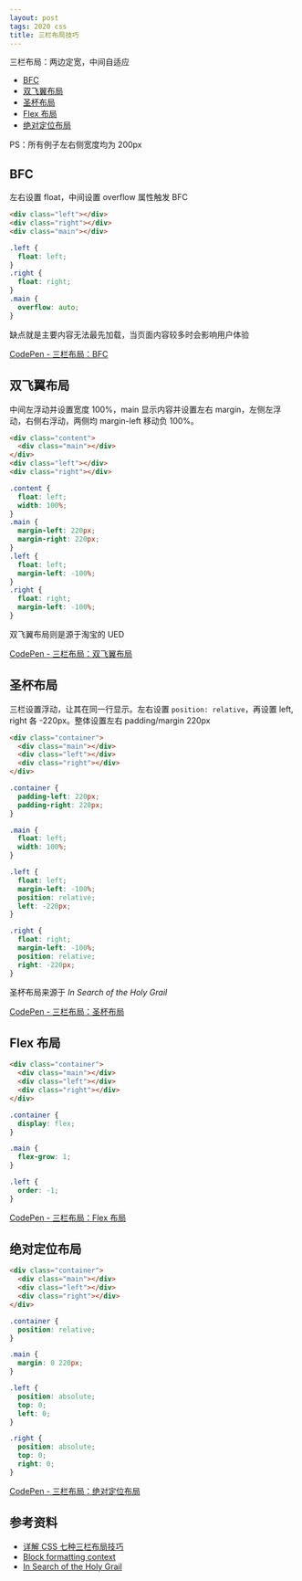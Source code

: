 ```yaml
---
layout: post
tags: 2020 css
title: 三栏布局技巧
---
```


三栏布局：两边定宽，中间自适应

- [BFC](#bfc)
- [双飞翼布局](#双飞翼布局)
- [圣杯布局](#圣杯布局)
- [Flex 布局](#flex-布局)
- [绝对定位布局](#绝对定位布局)

PS：所有例子左右侧宽度均为 200px

## BFC

左右设置 float，中间设置 overflow 属性触发 BFC

```html
<div class="left"></div>
<div class="right"></div>
<div class="main"></div>
```

```css
.left {
  float: left;
}
.right {
  float: right;
}
.main {
  overflow: auto;
}
```

缺点就是主要内容无法最先加载，当页面内容较多时会影响用户体验

[CodePen - 三栏布局：BFC](https://codepen.io/chesterchenn/pen/qBbKdqO)

## 双飞翼布局

中间左浮动并设置宽度 100%，main 显示内容并设置左右 margin，左侧左浮动，右侧右浮动，两侧均 margin-left 移动负 100%。

```html
<div class="content">
  <div class="main"></div>
</div>
<div class="left"></div>
<div class="right"></div>
```

```css
.content {
  float: left;
  width: 100%;
}
.main {
  margin-left: 220px;
  margin-right: 220px;
}
.left {
  float: left;
  margin-left: -100%;
}
.right {
  float: right;
  margin-left: -100%;
}
```

双飞翼布局则是源于淘宝的 UED

[CodePen - 三栏布局：双飞翼布局](https://codepen.io/chesterchenn/pen/oNbyddR)

## 圣杯布局

三栏设置浮动，让其在同一行显示。左右设置 `position: relative`，再设置 left, right 各 -220px。整体设置左右 padding/margin 220px

```html
<div class="container">
  <div class="main"></div>
  <div class="left"></div>
  <div class="right"></div>
</div>
```

```css
.container {
  padding-left: 220px;
  padding-right: 220px;
}

.main {
  float: left;
  width: 100%;
}

.left {
  float: left;
  margin-left: -100%;
  position: relative;
  left: -220px;
}

.right {
  float: right;
  margin-left: -100%;
  position: relative;
  right: -220px;
}
```

圣杯布局来源于 _In Search of the Holy Grail_

[CodePen - 三栏布局：圣杯布局](https://codepen.io/chesterchenn/pen/VweBwZW)

## Flex 布局

```html
<div class="container">
  <div class="main"></div>
  <div class="left"></div>
  <div class="right"></div>
</div>
```

```css
.container {
  display: flex;
}

.main {
  flex-grow: 1;
}

.left {
  order: -1;
}
```

[CodePen - 三栏布局：Flex 布局](https://codepen.io/chesterchenn/pen/zYrLNgz)

## 绝对定位布局

```html
<div class="container">
  <div class="main"></div>
  <div class="left"></div>
  <div class="right"></div>
</div>
```

```css
.container {
  position: relative;
}

.main {
  margin: 0 220px;
}

.left {
  position: absolute;
  top: 0;
  left: 0;
}

.right {
  position: absolute;
  top: 0;
  right: 0;
}
```

[CodePen - 三栏布局：绝对定位布局](https://codepen.io/chesterchenn/pen/pogZmqx)

## 参考资料

- [详解 CSS 七种三栏布局技巧](https://zhuanlan.zhihu.com/p/25070186)
- [Block formatting context](https://developer.mozilla.org/en-US/docs/Web/Guide/CSS/Block_formatting_context)
- [In Search of the Holy Grail](https://alistapart.com/article/holygrail/)
